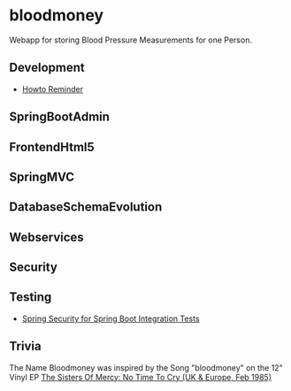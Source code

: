 # bloodmoney

Webapp for storing Blood Pressure Measurements for one Person.

## Development
* [Howto Reminder](docs/HOWTO_REMINDER.md)

## SpringBootAdmin

## FrontendHtml5

## SpringMVC

## DatabaseSchemaEvolution

## Webservices

## Security

## Testing
* [Spring Security for Spring Boot Integration Tests](https://www.baeldung.com/spring-security-integration-tests)


## Trivia
The Name Bloodmoney was inspired by the Song "bloodmoney" on the 12" Vinyl EP 
[The Sisters Of Mercy: No Time To Cry (UK & Europe, Feb 1985)](https://www.discogs.com/The-Sisters-Of-Mercy-No-Time-To-Cry/release/6717124)
